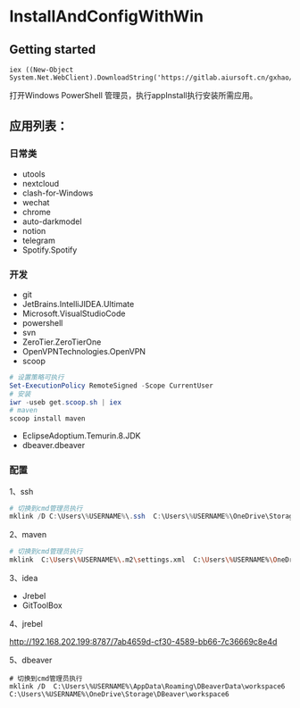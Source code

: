 # InstallAndConfigWithWin



## Getting started
```
iex ((New-Object System.Net.WebClient).DownloadString('https://gitlab.aiursoft.cn/gxhao/installandconfigwithwin/-/raw/master/appInstall.ps1'))
```
打开Windows PowerShell 管理员，执行appInstall执行安装所需应用。
## 应用列表：
### 日常类

- utools
- nextcloud
- clash-for-Windows
- wechat
- chrome
- auto-darkmodel
- notion
- telegram
- Spotify.Spotify

### 开发

- git
- JetBrains.IntelliJIDEA.Ultimate
- Microsoft.VisualStudioCode
- powershell
- svn
- ZeroTier.ZeroTierOne
- OpenVPNTechnologies.OpenVPN
- scoop

```powershell
# 设置策略可执行
Set-ExecutionPolicy RemoteSigned -Scope CurrentUser
# 安装
iwr -useb get.scoop.sh | iex
# maven
scoop install maven
```

- EclipseAdoptium.Temurin.8.JDK
- dbeaver.dbeaver

### 配置

1、ssh

```powershell
# 切换到cmd管理员执行
mklink /D C:\Users\%USERNAME%\.ssh  C:\Users\%USERNAME%\OneDrive\Storage\SSH
```

2、maven

```bash
# 切换到cmd管理员执行
mklink  C:\Users\%USERNAME%\.m2\settings.xml  C:\Users\%USERNAME%\OneDrive\Storage\MAVEN\settings.xml
```

3、idea

- Jrebel
- GitToolBox

4、jrebel

http://192.168.202.199:8787/7ab4659d-cf30-4589-bb66-7c36669c8e4d

5、dbeaver
```
# 切换到cmd管理员执行
mklink /D  C:\Users\%USERNAME%\AppData\Roaming\DBeaverData\workspace6  C:\Users\%USERNAME%\OneDrive\Storage\DBeaver\workspace6
```
